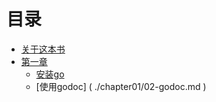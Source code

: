 # 目录

* [关于这本书]( ./README.md )
* [第一章]( ./chapter01/00-about.md ) 
	* [安装go]( ./chapter01/01-install.md )
	* [使用godoc] ( ./chapter01/02-godoc.md )
